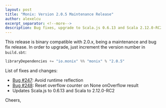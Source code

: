 ```yaml
---
layout: post
title: "Monix: Version 2.0.5 Maintenance Release"
author: alexelcu
excerpt_separator: <!--more-->
description: Bug fixes, upgrade to Scala.js 0.6.13 and Scala 2.12.0-RC2
---
```


This release is binary compatible with 2.0.x, being a maintenance and
bug fix release. In order to upgrade, just increment the version
number in `build.sbt`:

```scala
libraryDependencies += "io.monix" %% "monix" % "2.0.5"
```

<!--more-->

List of fixes and changes:

- [Bug #247](https://github.com/monixio/monix/issues/247):
  Avoid runtime reflection
- [Bug #248](https://github.com/monixio/monix/pull/248): 
  Reset overflow counter on None onOverflow result
- Updates Scala.js to 0.6.13 and Scala to 2.12.0-RC2

Cheers,
